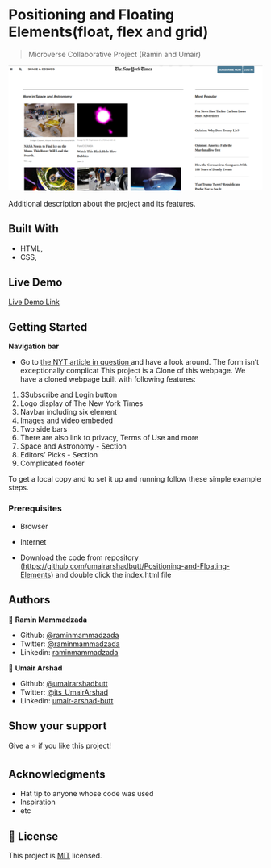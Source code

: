 
# Positioning and Floating Elements(float, flex and grid)

> Microverse Collaborative Project (Ramin and Umair)

![screenshot](img/project.png)

Additional description about the project and its features.

## Built With

- HTML,
- CSS,

## Live Demo

[Live Demo Link](https://rawcdn.githack.com/umairarshadbutt/Positioning-and-Floating-Elements/69564309eba344d0526020af5524950db0a87028/index.html)


## Getting Started

**Navigation bar**
- Go to [the NYT article in question ](https://www.nytimes.com/2014/03/18/science/space/detection-of-waves-in-space-buttresses-landmark-theory-of-big-bang.html?_r=0) and have a look around. The form isn’t exceptionally complicat
This project is a Clone of this webpage.
We have a cloned webpage built with following features:

1. SSubscribe and Login button
2. Logo display of The New York Times
3. Navbar including six element
4. Images and video embeded
5. Two side bars
6. There are also link to privacy, Terms of Use and more
7. Space and Astronomy - Section
8. Editors’ Picks - Section
9. Complicated footer


To get a local copy  and to set it up and running follow these simple example steps.

### Prerequisites

- Browser
- Internet

- Download the code from repository (https://github.com/umairarshadbutt/Positioning-and-Floating-Elements) and double click the index.html file


## Authors

👤 **Ramin Mammadzada**

- Github: [@raminmammadzada](https://github.com/raminmammadzada)
- Twitter: [@raminmammadzada](https://twitter.com/raminmammadzada)
- Linkedin: [raminmammadzada](https://linkedin.com/raminmammadzada) 

👤 **Umair Arshad**

- Github: [@umairarshadbutt](https://github.com/umairarshadbutt)
- Twitter: [@its_UmairArshad](https://twitter.com/its_UmairArshad)
- Linkedin: [umair-arshad-butt](https://www.linkedin.com/in/umair-arshad-butt/)



## Show your support

Give a ⭐️ if you like this project!

## Acknowledgments

- Hat tip to anyone whose code was used
- Inspiration
- etc

## 📝 License

This project is [MIT](LICENSE) licensed.